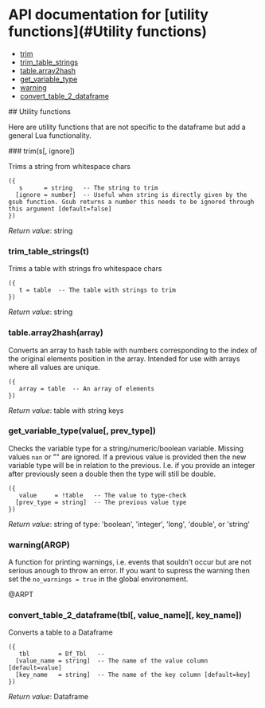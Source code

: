 # API documentation for [utility functions](#__Utility functions__)
- [trim](#trim)
- [trim_table_strings](#trim_table_strings)
- [table.array2hash](#table.array2hash)
- [get_variable_type](#get_variable_type)
- [warning](#warning)
- [convert_table_2_dataframe](#convert_table_2_dataframe)

<a name="__Utility functions__">
## Utility functions

Here are utility functions that are not specific to the dataframe but add a general
Lua functionality.

<a name="trim">
### trim(s[, ignore])

Trims a string from whitespace chars

```
({
   s      = string   -- The string to trim
  [ignore = number]  -- Useful when string is directly given by the gsub function. Gsub returns a number this needs to be ignored through this argument [default=false]
})
```

_Return value_: string
<a name="trim_table_strings">
### trim_table_strings(t)

Trims a table with strings fro whitespace chars

```
({
   t = table  -- The table with strings to trim
})
```

_Return value_: string
<a name="table.array2hash">
### table.array2hash(array)

Converts an array to hash table with numbers corresponding to the index of the
original elements position in the array. Intended for use with arrays where all
values are unique.

```
({
   array = table  -- An array of elements
})
```

_Return value_: table with string keys
<a name="get_variable_type">
### get_variable_type(value[, prev_type])

Checks the variable type for a string/numeric/boolean variable. Missing values
`nan` or "" are ignored. If a previous value is provided then the new variable
type will be in relation to the previous. I.e. if you provide an integer after
previously seen a double then the type will still be double.

```
({
   value     = !table   -- The value to type-check
  [prev_type = string]  -- The previous value type
})
```

_Return value_: string of type: 'boolean', 'integer', 'long', 'double', or 'string'
<a name="warning">
### warning(ARGP)

A function for printing warnings, i.e. events that souldn't occur but are not
serious anough to throw an error. If you want to supress the warning then set
the `no_warnings = true` in the global environement.

@ARPT
<a name="convert_table_2_dataframe">
### convert_table_2_dataframe(tbl[, value_name][, key_name])

Converts a table to a Dataframe

```
({
   tbl        = Df_Tbl   -- 
  [value_name = string]  -- The name of the value column [default=value]
  [key_name   = string]  -- The name of the key column [default=key]
})
```

_Return value_: Dataframe